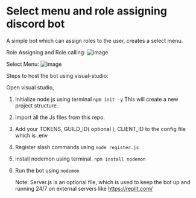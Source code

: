 # Select menu and role assigning discord bot
 A simple bot which can assign roles to the user, creates a select menu.

 Role Assigning and Role calling:
 ![image](https://github.com/paneerselvam007/Select-menu-and-role-assigning-discord-bot/assets/58689270/779dbbbd-1f85-4c14-b96b-5f4ad97d472a)

 
 
 Select Menu:
 ![image](https://github.com/paneerselvam007/Select-menu-and-role-assigning-discord-bot/assets/58689270/2f7c27e1-9cc5-4de7-959f-66ad017ed58d)






Steps to host the bot using visual-studio:

Open visual studio,

 1. Initialize node js using terminal
      ```npm init -y```
    This will create a new project structure.
    
 2. import all the Js files from this repo.
  
 3. Add your TOKENS, GUILD_ID( optional ), CLIENT_ID to the config file which is .env

 4. Register slash commands using
    ```node register.js```

 5. install nodemon using terminal.
    ```npm install nodemon```
    
 6. Run the bot using
    ```nodemon```

    Note: Server.js is an optional file, which is used to keep the bot up and running 24/7 on external servers like https://replit.com/
    


